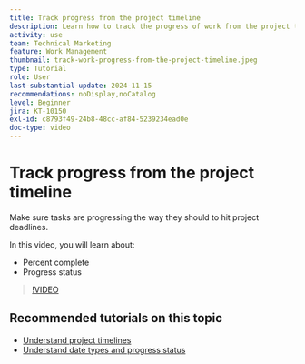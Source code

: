 ```yaml
---
title: Track progress from the project timeline
description: Learn how to track the progress of work from the project timeline in using percent complete and progress status.
activity: use
team: Technical Marketing
feature: Work Management
thumbnail: track-work-progress-from-the-project-timeline.jpeg
type: Tutorial
role: User
last-substantial-update: 2024-11-15
recommendations: noDisplay,noCatalog
level: Beginner
jira: KT-10150
exl-id: c8793f49-24b8-48cc-af84-5239234ead0e
doc-type: video
---
```

# Track progress from the project timeline

Make sure tasks are progressing the way they should to hit project deadlines. 

In this video, you will learn about:

* Percent complete
* Progress status

>[!VIDEO](https://video.tv.adobe.com/v/3438208/?quality=12&learn=on)


## Recommended tutorials on this topic

* [Understand project timelines](/help/manage-work/project-timelines/understand-project-timelines.md)
* [Understand date types and progress status](/help/manage-work/project-timelines/understand-task-dates-and-progress-status.md)

